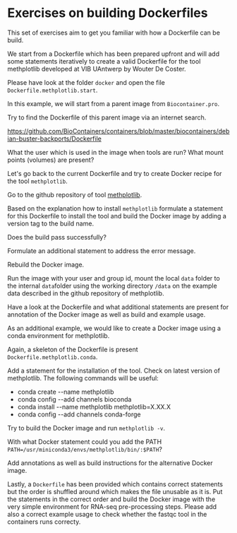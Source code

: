 # Exercises on building Dockerfiles

This set of exercises aim to get you familiar with how a Dockerfile can be build. 

We start from a Dockerfile which has been prepared upfront and will add some statements iteratively to  create a valid Dockerfile for the tool methplotlib developed at VIB UAntwerp by Wouter De Coster.

Please have look at the folder `docker` and open the file `Dockerfile.methplotlib.start`.

In this example, we will start from a parent image from `Biocontainer.pro`. 

Try to find the Dockerfile of this parent image via an internet search.

https://github.com/BioContainers/containers/blob/master/biocontainers/debian-buster-backports/Dockerfile

What the user which is used in the image when tools are run?
What mount points (volumes) are present?

Let's go back to the current Dockerfile and try to create Docker recipe for the tool `methplotlib`.

Go to the github repository of tool [methplotlib](https://bio.tools/methplotlib).

Based on the explanation how to install `methplotlib` formulate a statement for this Dockerfile to install the tool and build the Docker image by adding a version tag to the build name.

Does the build pass successfully?

Formulate an additional statement to address the error message.

Rebuild the Docker image. 

Run the image with your user and group id, mount the local `data` folder to the internal `data`folder using the working directory `/data` on the example data described in the github repository of methplotlib.

Have a look at the Dockerfile and what additional statements are present for annotation of the Docker image as well as build and example usage.

As an additional example, we would like to create a Docker image using a conda environment for methplotlib.

Again, a skeleton of the Dockerfile is present `Dockerfile.methplotlib.conda`.

Add a statement for the installation of the tool. Check on latest version of methplotlib. 
The following commands will be useful:

- conda create --name methplotlib
- conda config --add channels bioconda
- conda install --name methplotlib methplotlib=X.XX.X
- conda config --add channels conda-forge

Try to build the Docker image and run `methplotlib -v`.

With what Docker statement could you add the PATH `PATH=/usr/miniconda3/envs/methplotlib/bin/:$PATH`?

Add annotations as well as build instructions for the alternative Docker image.

Lastly, a `Dockerfile` has been provided which contains correct statements but the order is shuffled around which makes the file unusable as it is.
Put the statements in the correct order and build the Docker image with the very simple environment for RNA-seq pre-processing steps.
Please add also a correct example usage to check whether the fastqc tool in the containers runs correcty.

